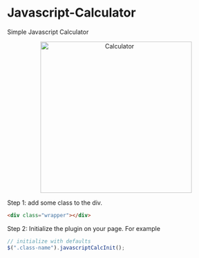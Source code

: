 # Javascript-Calculator
Simple Javascript Calculator
<p align="center">
  <img src="https://compass1.org/wp-content/uploads/2015/06/Calculator_clipped_rev_1.png" width="350" title="Calculator">
</p>

Step 1: add some class to the div.

```html
<div class="wrapper"></div>
```

Step 2: Initialize the plugin on your page. For example

```javascript
// initialize with defaults
$(".class-name").javascriptCalcInit();
```
